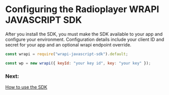 # Configuring the Radioplayer WRAPI JAVASCRIPT SDK

After you install the SDK, you must make the SDK available to your app and
configure your environment. Configuration details include your client ID and
secret for your app and an optional wrapi endpoint override.

```javascript
const wrapi = require("wrapi-javascript-sdk").default;

const wp = new wrapi({ keyId: "your key id", key: "your key" });
```

### Next:

[How to use the SDK](usage.md)
